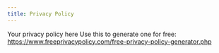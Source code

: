 ```yaml
---
title: Privacy Policy
---
```


Your privacy policy here
Use this to generate one for free: https://www.freeprivacypolicy.com/free-privacy-policy-generator.php